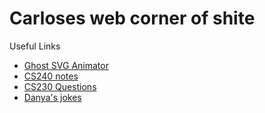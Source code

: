 
# Carloses web corner of shite
Useful Links
- [Ghost SVG Animator](/ghost.html)
- [CS240 notes](/CS240notes.md)
- [CS230 Questions](/cs230Questions.md)
- [Danya's jokes](/jokes.md)